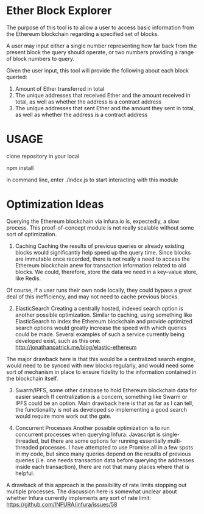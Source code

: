# Ether Block Explorer

The purpose of this tool is to allow a user to access basic information from the Ethereum blockchain regarding a specified set of blocks. 

A user may input either a single number representing how far back from the present block the query should operate, or two numbers providing a range of block numbers to query. 

Given the user input, this tool will provide the following about each block queried: 

1) Amount of Ether transferred in total
2) The unique addresses that received Ether and the amount received in total, as well as whether the address is a contract address
3) The unique addresses that sent Ether and the amount they sent in total, as well as whether the address is a contract address


# USAGE

clone repository in your local

npm install

in command line, enter ./index.js to start interacting with this module

# Optimization Ideas

Querying the Ethereum blockchain via infura.io is, expectedly, a slow process. This proof-of-concept module is not really scalable without some sort of optimization. 

1) Caching
Caching the results of previous queries or already existing blocks would significantly help speed up the query time. Since blocks are immutable once recorded, there is not really a need to access the Ethereum blockchain anew for transaction information related to old blocks. We could, therefore, store the data we need in a key-value store, like Redis.

Of course, if a user runs their own node locally, they could bypass a great deal of this inefficiency, and may not need to cache previous blocks.


2) ElasticSearch 
Creating a centrally hosted, indexed search option is another possible optimization. Similar to caching, using something like ElasticSearch to index the Ethereum blockchain and provide optimized search options would greatly increase the speed with which queries could be made. Several examples of such a service currently being developed exist, such as this one: http://jonathanpatrick.me/blog/elastic-ethereum

The major drawback here is that this would be a centralized search engine, would need to be synced with new blocks regularly, and would need some sort of mechanism in place to ensure fidelity to the information contained in the blockchain itself.

3) Swarm/IPFS, some other database to hold Ethereum blockchain data for easier search
If centralization is a concern, something like Swarm or IPFS could be an option. Main drawback here is that as far as I can tell, the functionality is not as developed so implementing a good search would require more work out the gate. 

4) Concurrent Processes 
Another possible optimization is to run concurrent processes when querying Infura. Javascript is single-threaded, but there are some options for running essentially multi-threaded processes. I have attempted to use Promise.all in a few spots in my code, but since many queries depend on the results of previous queries (i.e. one needs transaction data before querying the addresses inside each transaction), there are not that many places where that is helpful.

A drawback of this approach is the possibility of rate limits stopping out multiple processes. The discussion here is somewhat unclear about whether Infura currently implements any sort of rate limit: https://github.com/INFURA/infura/issues/58

